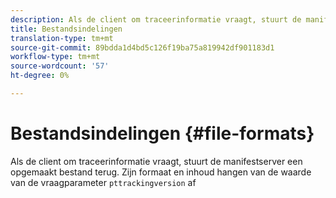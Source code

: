 ```yaml
---
description: Als de client om traceerinformatie vraagt, stuurt de manifestserver een opgemaakt bestand terug. Zijn formaat en inhoud hangen van de waarde van het trekkende versie van de vraagparameter af
title: Bestandsindelingen
translation-type: tm+mt
source-git-commit: 89bdda1d4bd5c126f19ba75a819942df901183d1
workflow-type: tm+mt
source-wordcount: '57'
ht-degree: 0%

---
```



# Bestandsindelingen {#file-formats}

Als de client om traceerinformatie vraagt, stuurt de manifestserver een opgemaakt bestand terug. Zijn formaat en inhoud hangen van de waarde van de vraagparameter `pttrackingversion` af